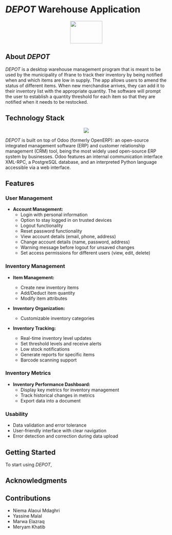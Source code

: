 # _DEPOT_  Warehouse Application


<p align="center">
  <img src="https://github.com/Yass149/warehouse-mana/assets/165490933/9ad2348c-c372-430e-a957-ff5295022141" width="100" height="70" />
</p>

  
## About _DEPOT_
_DEPOT_ is a desktop warehouse management program that is meant to be used by the municipality of Ifrane to track their inventory by being notified when and which items are low in supply. The app allows users  to amend the status of different items. When new merchandise arrives, they can add it to their inventory list with the appropriate quantity. The software will prompt the user to establish a quantity threshold for each item so that they are notified when it needs to be restocked.
## Technology Stack
<p align="center">
  <img src="https://github.com/Yass149/warehouse-mana/assets/165481332/48ff3803-7cf7-4a65-b231-72066bacaf5d"/>
</p>


_DEPOT_ is built on top of Odoo (formerly OpenERP):
an open-source integrated management software (ERP) and customer relationship management (CRM) tool, being the most widely used open-source ERP system by businesses. Odoo features an internal communication interface XML-RPC, a PostgreSQL database, and an interpreted Python language accessible via a web interface.

## Features

### User Management

- **Account Management:**
  - Login with personal information
  - Option to stay logged in on trusted devices
  - Logout functionality
  - Reset password functionality
  - View account details (email, phone, address)
  - Change account details (name, password, address)
  - Warning message before logout for unsaved changes
  - Set access permissions for different users (view, edit, delete)

### Inventory Management

- **Item Management:**
  - Create new inventory items
  - Add/Deduct item quantity
  - Modify item attributes

- **Inventory Organization:**
  - Customizable inventory categories

- **Inventory Tracking:**
  - Real-time inventory level updates
  - Set threshold levels and receive alerts
  - Low stock notifications
  - Generate reports for specific items
  - Barcode scanning support

### Inventory Metrics

- **Inventory Performance Dashboard:**
  - Display key metrics for inventory management
  - Track historical changes in metrics
  - Export data into a document

### Usability

- Data validation and error tolerance
- User-friendly interface with clear navigation
- Error detection and correction during data upload

## Getting Started 
To start using _DEPOT_,


## Acknowledgments





## Contributions
- Niema Alaoui Mdaghri
- Yassine Malal
- Marwa Elazraq
- Meryam Khatib




